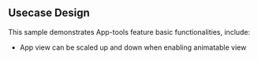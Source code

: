 ## Usecase Design

This sample demonstrates App-tools feature basic functionalities, include:

* App view can be scaled up and down when enabling animatable view
